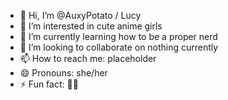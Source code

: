 - 👋 Hi, I’m @AuxyPotato / Lucy
- 👀 I’m interested in cute anime girls
- 🌱 I’m currently learning how to be a proper nerd
- 💞️ I’m looking to collaborate on nothing currently
- 📫 How to reach me: placeholder
- 😄 Pronouns: she/her
- ⚡ Fun fact: 🏳️‍⚧️

<!---
AuxyPotato/AuxyPotato is a ✨ special ✨ repository because its `README.md` (this file) appears on your GitHub profile.
You can click the Preview link to take a look at your changes.
--->

